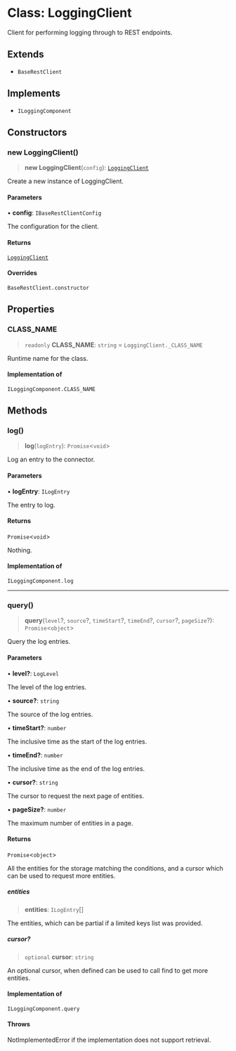 # Class: LoggingClient

Client for performing logging through to REST endpoints.

## Extends

- `BaseRestClient`

## Implements

- `ILoggingComponent`

## Constructors

### new LoggingClient()

> **new LoggingClient**(`config`): [`LoggingClient`](LoggingClient.md)

Create a new instance of LoggingClient.

#### Parameters

• **config**: `IBaseRestClientConfig`

The configuration for the client.

#### Returns

[`LoggingClient`](LoggingClient.md)

#### Overrides

`BaseRestClient.constructor`

## Properties

### CLASS\_NAME

> `readonly` **CLASS\_NAME**: `string` = `LoggingClient._CLASS_NAME`

Runtime name for the class.

#### Implementation of

`ILoggingComponent.CLASS_NAME`

## Methods

### log()

> **log**(`logEntry`): `Promise`\<`void`\>

Log an entry to the connector.

#### Parameters

• **logEntry**: `ILogEntry`

The entry to log.

#### Returns

`Promise`\<`void`\>

Nothing.

#### Implementation of

`ILoggingComponent.log`

***

### query()

> **query**(`level`?, `source`?, `timeStart`?, `timeEnd`?, `cursor`?, `pageSize`?): `Promise`\<`object`\>

Query the log entries.

#### Parameters

• **level?**: `LogLevel`

The level of the log entries.

• **source?**: `string`

The source of the log entries.

• **timeStart?**: `number`

The inclusive time as the start of the log entries.

• **timeEnd?**: `number`

The inclusive time as the end of the log entries.

• **cursor?**: `string`

The cursor to request the next page of entities.

• **pageSize?**: `number`

The maximum number of entities in a page.

#### Returns

`Promise`\<`object`\>

All the entities for the storage matching the conditions,
and a cursor which can be used to request more entities.

##### entities

> **entities**: `ILogEntry`[]

The entities, which can be partial if a limited keys list was provided.

##### cursor?

> `optional` **cursor**: `string`

An optional cursor, when defined can be used to call find to get more entities.

#### Implementation of

`ILoggingComponent.query`

#### Throws

NotImplementedError if the implementation does not support retrieval.
